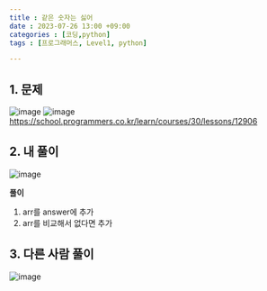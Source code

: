 ```yaml
---
title : 같은 숫자는 싫어
date : 2023-07-26 13:00 +09:00
categories : [코딩,python]
tags : [프로그래머스, Level1, python]

---
```


## 1. 문제

![image](https://github.com/mini0-0/mini0-0.github.io/assets/63296983/0b2b59de-2f2c-476b-90a2-98c4cd74a96d)
![image](https://github.com/mini0-0/mini0-0.github.io/assets/63296983/73f8ee20-0ad6-4fc8-8105-89daefc4ff28)
<https://school.programmers.co.kr/learn/courses/30/lessons/12906>

## 2. 내 풀이

![image](https://github.com/mini0-0/mini0-0.github.io/assets/63296983/205913d9-8a8b-4fa5-b547-416daaa91e80)

**풀이**

1. arr를 answer에 추가
2. arr를 비교해서 없다면 추가

## 3. 다른 사람 풀이

![image](https://github.com/mini0-0/mini0-0.github.io/assets/63296983/15f092d5-448c-41eb-97f1-ddf7d1db3a9c)

